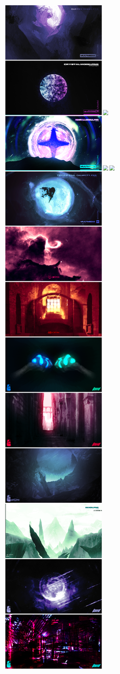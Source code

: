 <img src="Images/Images for 'art'/PM/Canyon Redux.png" width="60%">
<img src="Images/Images for 'art'/PM/Crystal Moon.png" width="60%">
<img src="Images/Images for 'art'/PM/Flora.png" width="60%">
<img src="Images/Images for 'art'/PM/Neon Illumina.png" width="60%">
<img src="Images/Images for 'art'/PM/Reckoning.png" width="60%">
<img src="Images/Images for 'art'/PM/Spectral Calamity.png" width="60%">
<img src="Images/Images for 'art'/PM/Terrestrial Calamity.png" width="60%">
<img src="Images/Images for 'art'/PM/Cosmic.png" width="60%">
<img src="Images/Images for 'art'/PM/Eerie.png" width="60%">
<img src="Images/Images for 'art'/PM/Glowpng.png" width="60%">
<img src="Images/Images for 'art'/PM/Lost.png" width="60%">
<img src="Images/Images for 'art'/PM/Midnight.png" width="60%">
<img src="Images/Images for 'art'/PM/Reign with WM.png" width="60%">
<img src="Images/Images for 'art'/PM/Star of Stars.png" width="60%">
<img src="Images/Images for 'art'/PM/Starstruck.png" width="60%">

